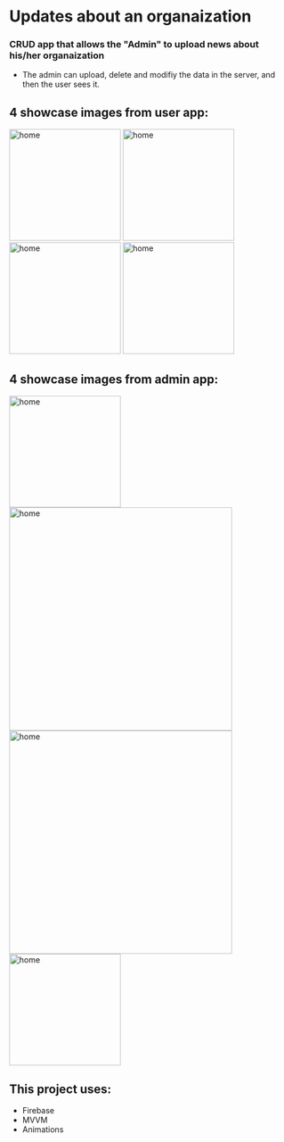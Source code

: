 # Updates about an organaization
### CRUD app that allows the "Admin" to upload news about his/her organaization 
- The admin can upload, delete and modifiy the data in the server, and then the user sees it.


## 4 showcase images from user app: 
<img src = "https://github.com/Ahmed-makawi/NewsApp/assets/119809534/088c105b-8bb7-43e5-9a0a-76f7c1006aff" alt="home" width="200" hight="400">
<img src = "https://github.com/Ahmed-makawi/NewsApp/assets/119809534/92d2448c-7568-4f18-888c-02bdf711463a" alt="home" width="200" hight="400">
<img src = "https://github.com/Ahmed-makawi/NewsApp/assets/119809534/e0851c74-36b1-48d3-9118-44002c50752b" alt="home" width="200" hight="400">
<img src = "https://github.com/Ahmed-makawi/NewsApp/assets/119809534/7f83203d-c6a6-4109-b851-45b5999ebbb0" alt="home" width="200" hight="400">


## 4 showcase images from admin app: 

<img src = "https://github.com/Ahmed-makawi/NewsApp/assets/119809534/b5bf6159-f614-46e3-92d1-7e26bea91355"  alt="home" width="200" hight="400">
<img src = "https://github.com/Ahmed-makawi/NewsApp/assets/119809534/ac595913-363d-4819-87ad-650cf474652a"  alt="home" width="400" hight="600">
<img src = "https://github.com/Ahmed-makawi/NewsApp/assets/119809534/71dfa533-522b-484c-aa28-6d8832e45307"  alt="home" width="400" hight="600">
<img src = "https://github.com/Ahmed-makawi/NewsApp/assets/119809534/e47b04ae-6859-49cc-af1c-2842c1dabc9b" alt="home" width="200" hight="400">




## This project uses:

- Firebase
- MVVM
- Animations

  
